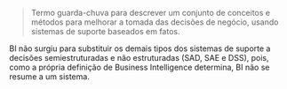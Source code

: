 
> Termo guarda-chuva para descrever um conjunto de conceitos e métodos para melhorar a tomada das decisões de negócio, usando sistemas de suporte baseados em fatos.

BI não surgiu para substituir os demais tipos dos sistemas de suporte a
decisões semiestruturadas e não estruturadas (SAD, SAE e DSS), pois, como a
própria definição de Business Intelligence determina, BI não se resume a um sistema.

